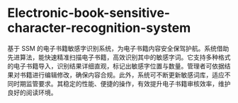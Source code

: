 # Electronic-book-sensitive-character-recognition-system
基于 SSM 的电子书籍敏感字识别系统，为电子书籍内容安全保驾护航。系统借助先进算法，能快速精准扫描电子书籍，高效识别其中的敏感字词。它支持多种格式的电子书籍导入，识别结果详细直观，标记出敏感字位置与数量。管理者可依据结果对书籍进行编辑修改，确保内容合规。此外，系统可不断更新敏感词库，适应不同时期监管要求。其稳定的性能、便捷的操作，有效提升电子书籍审核效率，维护良好的阅读环境。 

